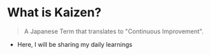 # What is Kaizen?
> A Japanese Term that translates to "Continuous Improvement".
- Here, I will be sharing my daily learnings
